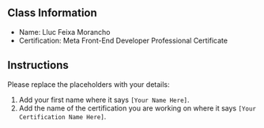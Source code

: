 ## Class Information
- Name: Lluc Feixa Morancho  
- Certification: Meta Front-End Developer Professional Certificate  

## Instructions
Please replace the placeholders with your details:
1. Add your first name where it says `[Your Name Here]`.  
2. Add the name of the certification you are working on where it says `[Your Certification Name Here]`.  
